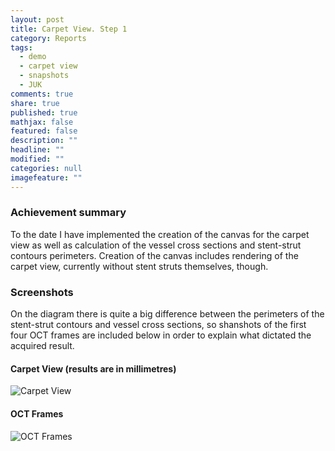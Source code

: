 ```yaml
---
layout: post
title: Carpet View. Step 1
category: Reports
tags: 
  - demo
  - carpet view
  - snapshots
  - JUK
comments: true
share: true
published: true
mathjax: false
featured: false
description: ""
headline: ""
modified: ""
categories: null
imagefeature: ""
---
```


### Achievement summary

To the date I have implemented the creation of the canvas for the carpet view as well as calculation of the vessel cross sections and stent-strut contours perimeters. Creation of the canvas includes rendering of the carpet view, currently without stent struts themselves, though.

### Screenshots

On the diagram there is quite a big difference between the perimeters of the stent-strut contours and vessel cross sections, so shanshots of the first four OCT frames are included below in order to explain what dictated the acquired result.

#### Carpet View (results are in millimetres)

![Carpet View]({{site.baseurl}}/images/first-carpet-view.png)

#### OCT Frames

![OCT Frames]({{site.baseurl}}/images/first-carpet-view-source-frames.png)
